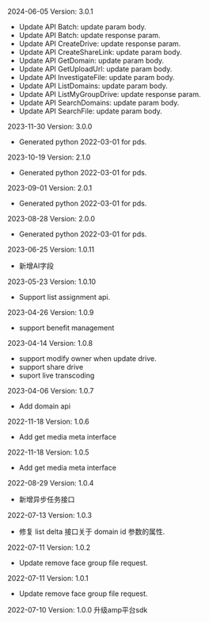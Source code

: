 2024-06-05 Version: 3.0.1
- Update API Batch: update param body.
- Update API Batch: update response param.
- Update API CreateDrive: update response param.
- Update API CreateShareLink: update param body.
- Update API GetDomain: update param body.
- Update API GetUploadUrl: update param body.
- Update API InvestigateFile: update param body.
- Update API ListDomains: update param body.
- Update API ListMyGroupDrive: update response param.
- Update API SearchDomains: update param body.
- Update API SearchFile: update param body.


2023-11-30 Version: 3.0.0
- Generated python 2022-03-01 for pds.

2023-10-19 Version: 2.1.0
- Generated python 2022-03-01 for pds.

2023-09-01 Version: 2.0.1
- Generated python 2022-03-01 for pds.

2023-08-28 Version: 2.0.0
- Generated python 2022-03-01 for pds.

2023-06-25 Version: 1.0.11
- 新增AI字段

2023-05-23 Version: 1.0.10
- Support list assignment api.

2023-04-26 Version: 1.0.9
- support benefit management

2023-04-14 Version: 1.0.8
- support modify owner when update drive.
- support share drive
- suport live transcoding

2023-04-06 Version: 1.0.7
- Add domain api

2022-11-18 Version: 1.0.6
- Add get media meta interface

2022-11-18 Version: 1.0.5
- Add get media meta interface

2022-08-29 Version: 1.0.4
- 新增异步任务接口

2022-07-13 Version: 1.0.3
- 修复 list delta 接口关于 domain id 参数的属性.

2022-07-11 Version: 1.0.2
- Update remove face group file request.


2022-07-11 Version: 1.0.1
- Update remove face group file request.


2022-07-10 Version: 1.0.0
升级amp平台sdk

